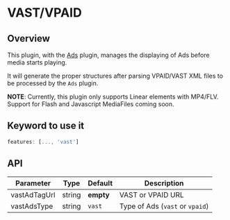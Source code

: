 # VAST/VPAID

## Overview

This plugin, with the [Ads](ads.md) plugin, manages the displaying of Ads before media starts playing.

It will generate the proper structures after parsing VPAID/VAST XML files to be processed by the `Ads` plugin.

**NOTE**: Currently, this plugin only supports Linear elements with MP4/FLV. Support for Flash and Javascript MediaFiles coming soon.

## Keyword to use it
```javascript
features: [..., 'vast']
```

## API

Parameter | Type | Default | Description
------ | --------- | ------- | --------
vastAdTagUrl | string | __empty__ | VAST or VPAID URL
vastAdsType | string | `vast` | Type of Ads (`vast` or `vpaid`)